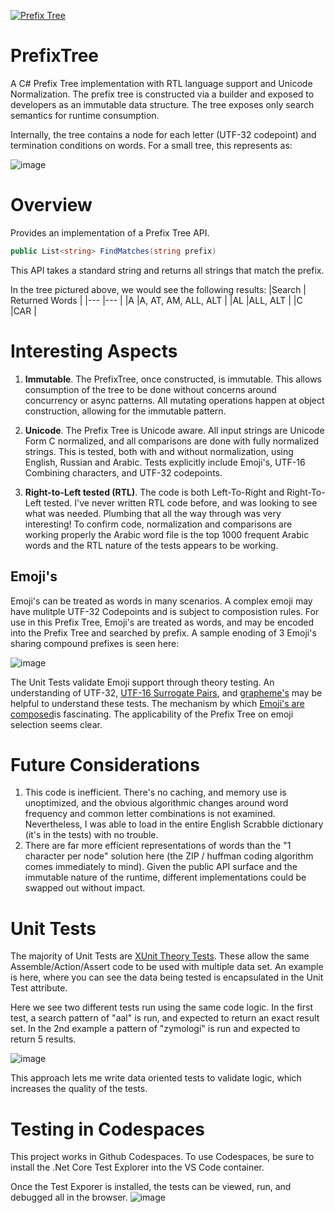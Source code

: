 [![Prefix Tree](https://github.com/cleemullins/PrefixTree/actions/workflows/build.yml/badge.svg)](https://github.com/cleemullins/PrefixTree/actions/workflows/build.yml)

# PrefixTree
A C# Prefix Tree implementation with RTL language support and Unicode Normalization. The prefix tree is constructed via a builder and exposed to developers as an immutable data structure. The tree exposes only search semantics for runtime consumption. 

Internally, the tree contains a node for each letter (UTF-32 codepoint) and termination conditions on words. For a small tree, this represents as:

![image](https://user-images.githubusercontent.com/1165321/121821117-b1a62000-cc4b-11eb-8270-18cf06eaee84.png)

# Overview
Provides an implementation of a Prefix Tree API. 

```c#
public List<string> FindMatches(string prefix)
```
This API takes a standard string and returns all strings that 
match the prefix. 

In the tree pictured above, we would see the following results:
|Search   	|  Returned Words 	|
|---	|---	|
|A   	|A, AT, AM, ALL, ALT   	|
|AL 	|ALL, ALT   	|
|C   	|CAR   	|

# Interesting Aspects
1. **Immutable**. The PrefixTree, once constructed, is immutable. This allows consumption of the tree to be done without concerns around concurrency or async patterns. All mutating operations happen at object construction, allowing for the immutable pattern. 

2. **Unicode**. The Prefix Tree is Unicode aware. All input strings are Unicode Form C normalized, and all comparisons are done with fully normalized strings. This is tested, both with and without normalization, using English, Russian and Arabic. Tests explicitly include Emoji's, UTF-16 Combining characters, and UTF-32 codepoints. 

3. **Right-to-Left tested (RTL)**. The code is both Left-To-Right and Right-To-Left tested. I've never written RTL code before, and was looking to see what was needed. Plumbing that all the way through was very interesting! To confirm code, normalization and comparisons are working properly the Arabic word file is the top 1000 frequent Arabic words and the RTL nature of the tests appears to be working.

## Emoji's
Emoji's can be treated as words in many scenarios. A complex emoji may have mulitple UTF-32 Codepoints and is subject to composistion rules. For use in this Prefix Tree, Emoji's are treated as words, and may be encoded into the Prefix Tree and searched by prefix. A sample enoding of 3 Emoji's sharing compound prefixes is seen here:

![image](https://user-images.githubusercontent.com/1165321/121822824-0f3f6a00-cc56-11eb-9dc7-836f9fbee354.png)

The Unit Tests validate Emoji support through theory testing. An understanding of UTF-32, [UTF-16 Surrogate Pairs](https://en.wikipedia.org/wiki/UTF-16#Code_points_from_U+010000_to_U+10FFFF), and [grapheme's](https://unicode.org/reports/tr29/) may be helpful to understand these tests. The mechanism by which [Emoji's are composed](http://unicode.org/reports/tr51/)is fascinating. The applicability of the Prefix Tree on emoji selection seems clear. 

# Future Considerations
1. This code is inefficient. There's no caching, and memory use is unoptimized, and the obvious algorithmic changes around word frequency and common letter combinations is not examined. Nevertheless, I was able to load in the entire English Scrabble dictionary (it's in the tests) with no trouble. 
2. There are far more efficient representations of words than the "1 character per node" solution here (the ZIP / huffman coding algorithm comes immediately to mind). Given the public API surface and the immutable nature of the runtime, different implementations could be swapped out without impact. 

# Unit Tests
The majority of Unit Tests are [XUnit Theory Tests](https://hamidmosalla.com/2017/02/25/xunit-theory-working-with-inlinedata-memberdata-classdata/). These allow the same Assemble/Action/Assert code to be used with multiple data set. An example is here, where you can see the data being tested is encapsulated in the Unit Test attribute. 

Here we see two different tests run using the same code logic. In the first test, a search pattern of "aal" is run, and expected to return an exact result set. In the 2nd example a pattern of "zymologi" is run and expected to return 5 results. 

![image](https://user-images.githubusercontent.com/1165321/121821276-e5357a00-cc4c-11eb-9be8-1b2b213e2e15.png)

This approach lets me write data oriented tests to validate logic, which increases the quality of the tests. 

# Testing in Codespaces
This project works in Github Codespaces. To use Codespaces, be sure to install the .Net Core Test Explorer into the VS Code container. 

Once the Test Exporer is installed, the tests can be viewed, run, and debugged all in the browser. 
![image](https://user-images.githubusercontent.com/1165321/121817765-2a9b7c80-cc38-11eb-8978-2e94ddd1dab1.png)

